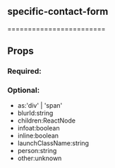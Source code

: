 
## specific-contact-form
========================
## Props


### Required:

### Optional:
 - as:'div' | 'span'
 - blurId:string
 - children:ReactNode
 - infoat:boolean
 - inline:boolean
 - launchClassName:string
 - person:string
 - other:unknown